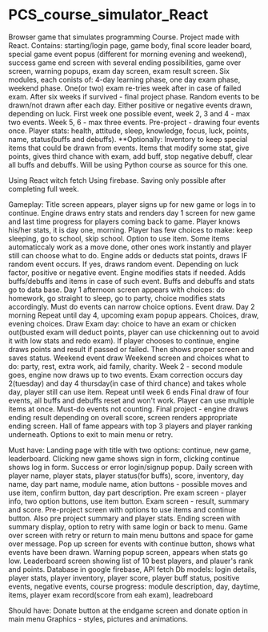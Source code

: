 # PCS_course_simulator_React
Browser game that simulates programming Course. Project made with React. Contains: starting/login page, game body, final score leader board, special game event popus (different for morning evening and weekend), success game end screen with several ending possibilities, game over screen, warning popups, exam day screen, exam result screen.
Six modules, each conists of: 4-day learning phase, one day exam phase, weekend phase. One(or two) exam re-tries week after in case of failed exam. After six weeks if survived - final project phase.
Random events to be drawn/not drawn after each day. Either positive or negative events drawn, depending on luck. First week one possible event, week 2, 3 and 4 - max two events. Week 5, 6 - max three events. Pre-project - drawing four events once. Player stats: health, attitude, sleep, knowledge, focus, luck, points, name, status(buffs and debuffs). **Optionally: Inventory to keep special items that could be drawn from events. Items that modify some stat, give points, gives third chance with exam, add buff, stop negative debuff, clear all buffs and debuffs. Will be using Python course as source for this one.

Using React witch fetch
Using firebase.
Saving only possible after completing full week.




Gameplay: 
Title screen appears, player signs up for new game or logs in to continue.
Engine draws entry stats and renders day 1 screen for new game and last time progress for players coming back to game.
Player knows his/her stats, it is day one, morning. Player has few choices to make: keep sleeping, go to school, skip school. Option to use item. Some items automaticcaly work as a move done, other ones work instantly and player still can choose what to do.
Engine adds or deducts stat points, draws IF random event occurs. If yes, draws random event. Depending on luck factor, positive or negative event.
Engine modifies stats if needed. Adds buffs/debuffs and items in case of such event. Buffs and debuffs and stats go to data base.
Day 1 afternoon screen appears with choices: do homework, go straight to sleep, go to party, choice modifies stats accordingly. Must do events can narrow choice options.
Event draw.
Day 2 morning
Repeat until day 4, upcoming exam popup appears. Choices, draw, evening choices.
Draw
Exam day: choice to have an exam or chicken out(busted exam will deduct points, player can use chickenning out to avoid it with low stats and redo exam). If player chooses to continue, engine draws points and result if passed or failed. Then shows proper screen and saves status.
Weekend event draw
Weekend screen and choices what to do: party, rest, extra work, aid family, charity.
Week 2 - second module goes, engine now draws up to two events.
Exam correction occurs day 2(tuesday) and day 4 thursday(in case of third chance) and takes whole day, player still can use item.
Repeat until week 6 ends
Final draw of four events, all buffs and debuffs reset and won't work. Player can use multiple items at once. Must-do events not counting. 
Final project - engine draws ending result depending on overall score, screen renders appropriate ending screen.
Hall of fame appears with top 3 players and player ranking underneath. Options to exit to main menu or retry.

Must have:
Landing page with title with two options: continue, new game, leaderboard. Clicking new game shows sign in form, clicking continue shows log in form.
Success or error login/signup popup.
Daily screen with player name, player stats, player status(for buffs), score, inventory, day name, day part name, module name, ation buttons - possible moves and use item, confirm button, day part description.
Pre exam screen - player info, two option buttons, use item button.
Exam screen - result, summary and score.
Pre-project screen with options to use items and continue button. Also pre project summary and player stats.
Ending screen with summary display, option to retry with same login or back to menu.
Game over screen with retry or return to main menu buttons and space for game over message.
Pop up screen for events with continue button, shows what events have been drawn.
Warning popup screen, appears when stats go low.
Leaderboard screen showing list of 10 best players, and plauer's rank and points.
Database in google firebase, API fetch
Db models: login details, player stats, player inventory, player score, player buff status, positive events, negative events, course progress: module description, day, daytime, items, player exam record(score from eah exam), leadreboard

Should have:
Donate button at the endgame screen and donate option in main menu
Graphics - styles, pictures and animations.

